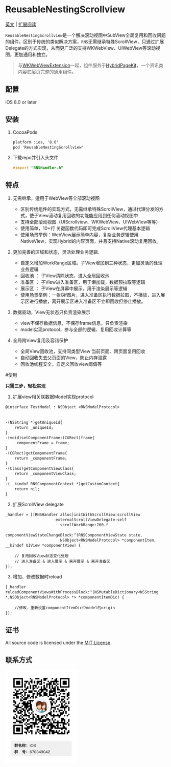 
#	ReusableNestingScrollview

[英文](./README.md) | [扩展阅读](https://dequan1331.github.io/) 

`ReusableNestingScrollview`是一个解决滚动视图中SubView全局复用和回收问题的组件。区别于传统的类似解决方案，`RNS`无需继承特殊ScrollView，只通过扩展Delegate的方式实现，从而更广泛的支持WKWebView、UIWebView等滚动视图，更加通用和独立。

> 与[WKWebViewExtension](https://github.com/dequan1331/WKWebViewExtension)一起，组件服务于[HybridPageKit](https://github.com/dequan1331/HybridPageKit)，一个资讯类内容底层页完整的通用组件。

## 配置

iOS 8.0 or later

		
##	安装

1.	CocoaPods
	
		platform :ios, '8.0'
		pod 'ReusableNestingScrollview'

2.	下载repo并引入头文件

	```objective-c
	#import "RNSHandler.h"
	```


##	特点

1.	无需继承，适用于WebView等全部滚动视图
	*	区别传统组件的实现方式，无需继承特殊ScrollView，通过代理分发的方式，使子View滚动复用回收的功能能应用到任何滚动视图中
	* 支持全部滚动视图（UIScrollview、WKWebView、UIWebView等等）
	* 使用简单，10+行 关键函数代码即可完成ScrollView代理基本逻辑
	* 使用场景举例：WebView展示简单内容，复杂业务逻辑使用NativeView，实现Hybrid的内容页面，并且支持Native滚动复用回收。


2.	更加完善的区域和状态，灵活处理业务逻辑.
	*	自定义增加WorkRange区域。子View增加到三种状态，更加灵活的处理业务逻辑
	* 回收池 ： 子View清除状态，进入全局回收池
	* 准备区 ： 子View进入准备区，用于懒加载，数据预拉取等逻辑
	* 展示区 ： 子View在屏幕中展示，用于渲染展示等逻辑
	* 使用场景举例：一张Gif图片，进入准备区执行数据拉取，不播放，进入展示区进行播放，离开展示区进入准备区不立即回收但停止播放。
 
3.	数据驱动，View无状态只负责渲染展示
	
	* view不保存数据信息，不保存frame信息，只负责渲染
	* model实现protocol，参与全部的逻辑、复用回收计算等

4.	全局跨View复用及容错保护
	
	*	全局View回收池，支持同类型View 当前页面、跨页面复用回收
	*	自动回收失去父页面的View，防止内存泄露
	*	回收池线程安全，自定义回收view阈值等
	

#使用
	
**只需三步，轻松实现**
	
1.	扩展view相关联数据Model实现protocol

```objc
@interface TestModel : NSObject <RNSModelProtocol>
	
	
-(NSString *)getUniqueId{
    return _uniqueId;
}
-(void)setComponentFrame:(CGRect)frame{
    _componentFrame = frame;
}
-(CGRect)getComponentFrame{
    return _componentFrame;
}
-(Class)getComponentViewClass{
    return _componentViewClass;
}
-(__kindof RNSComponentContext *)getCustomContext{
    return nil;
}
```
2.	扩展ScrollView delegate

```objc
_handler = [[RNSHandler alloc]initWithScrollView:scrollView
                      externalScrollViewDelegate:self 
                        scrollWorkRange:200.f 
                        componentViewStateChangeBlock:^(RNSComponentViewState state, 
                        NSObject<RNSModelProtocol> *componentItem, __kindof UIView *componentView) {
    
    // 复用回收View状态变化处理
    // 进入准备区 & 进入展示 & 离开展示 & 离开准备区
}];
```
3.	增加、修改数据时reload

```objc
[_handler reloadComponentViewsWithProcessBlock:^(NSMutableDictionary<NSString *,NSObject<RNSModelProtocol> *> *componentItemDic) {        
	
	//修改、重新设置componentItemDic中model的origin
}];
```

## 证书

All source code is licensed under the [MIT License](https://github.com/dequan1331/ReusableNestingScrollview/blob/master/LICENSE).

## 联系方式

<img src="./contact.png">